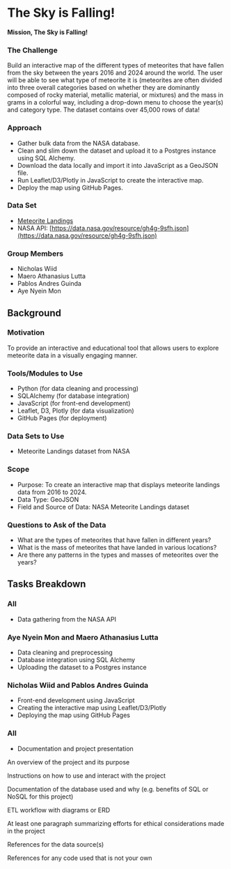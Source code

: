 # The Sky is Falling!


**Mission, The Sky is Falling!**

### The Challenge
Build an interactive map of the different types of meteorites that have fallen from the sky between the years 2016 and 2024 around the world. The user will be able to see what type of meteorite it is (meteorites are often divided into three overall categories based on whether they are dominantly composed of rocky material, metallic material, or mixtures) and the mass in grams in a colorful way, including a drop-down menu to choose the year(s) and category type. The dataset contains over 45,000 rows of data!

### Approach
- Gather bulk data from the NASA database.
- Clean and slim down the dataset and upload it to a Postgres instance using SQL Alchemy.
- Download the data locally and import it into JavaScript as a GeoJSON file.
- Run Leaflet/D3/Plotly in JavaScript to create the interactive map.
- Deploy the map using GitHub Pages.

### Data Set
- [Meteorite Landings](https://data.nasa.gov/Space-Science/Meteorite-Landings/gh4g-9sfh/about_data)
- NASA API: [https://data.nasa.gov/resource/gh4g-9sfh.json](https://data.nasa.gov/resource/gh4g-9sfh.json)

### Group Members
- Nicholas Wiid
- Maero Athanasius Lutta
- Pablos Andres Guinda
- Aye Nyein Mon

## Background

### Motivation
To provide an interactive and educational tool that allows users to explore meteorite data in a visually engaging manner.

### Tools/Modules to Use
- Python (for data cleaning and processing)
- SQLAlchemy (for database integration)
- JavaScript (for front-end development)
- Leaflet, D3, Plotly (for data visualization)
- GitHub Pages (for deployment)

### Data Sets to Use
- Meteorite Landings dataset from NASA

### Scope
- Purpose: To create an interactive map that displays meteorite landings data from 2016 to 2024.
- Data Type: GeoJSON
- Field and Source of Data: NASA Meteorite Landings dataset

### Questions to Ask of the Data
- What are the types of meteorites that have fallen in different years?
- What is the mass of meteorites that have landed in various locations?
- Are there any patterns in the types and masses of meteorites over the years?

## Tasks Breakdown

### All
- Data gathering from the NASA API

### Aye Nyein Mon and Maero Athanasius Lutta
- Data cleaning and preprocessing
- Database integration using SQL Alchemy
- Uploading the dataset to a Postgres instance

### Nicholas Wiid and Pablos Andres Guinda
- Front-end development using JavaScript
- Creating the interactive map using Leaflet/D3/Plotly
- Deploying the map using GitHub Pages

### All
- Documentation and project presentation

An overview of the project and its purpose

Instructions on how to use and interact with the project

Documentation of the database used and why (e.g. benefits of SQL or NoSQL for this project)

ETL workflow with diagrams or ERD

At least one paragraph summarizing efforts for ethical considerations made in the project

References for the data source(s)

References for any code used that is not your own




